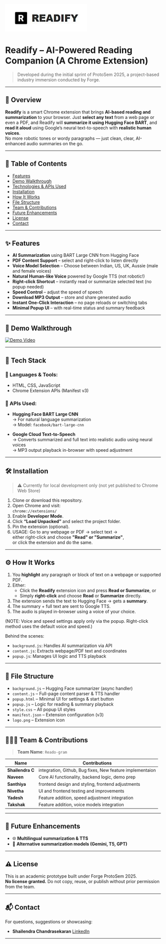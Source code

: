 ![Readify Banner](./banner.jpg)

# Readify – AI-Powered Reading Companion (A Chrome Extension)

> Developed during the initial sprint of ProtoSem 2025, a project-based industry immersion conducted by Forge.

---

## 🧠 Overview

**Readify** is a smart Chrome extension that brings **AI-based reading and summarization** to your browser. Just **select any text** from a web page or even a PDF, and Readify will **summarize it using Hugging Face BART**, and **read it aloud** using Google’s neural text-to-speech with **realistic human voices**.  
No more robotic tones or wordy paragraphs — just clean, clear, AI-enhanced audio summaries on the go.

---

## 📑 Table of Contents

- [Features](#features)
- [Demo Walkthrough](#demo-walkthrough)
- [Technologies & APIs Used](#technologies--apis-used)
- [Installation](#installation)
- [How It Works](#how-it-works)
- [File Structure](#file-structure)
- [Team & Contributions](#team--contributions)
- [Future Enhancements](#future-enhancements)
- [License](#license)
- [Contact](#contact)

---

## ✨ Features

- **AI Summarization** using BART Large CNN from Hugging Face
- **PDF Content Support** – select and right-click to listen directly
- **Voice Model Selection** – Choose between Indian, US, UK, Aussie (male and female voices)
- **Natural Human-like Voice** powered by Google TTS (not robotic!)
- **Right-click Shortcut** – instantly read or summarize selected text (no popup needed)
- **Speed Control** – adjust the speed of speech
- **Download MP3 Output** – store and share generated audio
- **Instant One-Click Interaction** – no page reloads or switching tabs
- **Minimal Popup UI** – with real-time status and summary feedback

---

## 🎥 Demo Walkthrough

[![Demo Video](https://img.youtube.com/vi/1Zoh4PMvPv4/0.jpg)](https://www.youtube.com/watch?v=1Zoh4PMvPv4)

---

## 🧰 Tech Stack

### 🔹 Languages & Tools:
- HTML, CSS, JavaScript
- Chrome Extension APIs (Manifest v3)

### 🔹 APIs Used:
-  **Hugging Face BART Large CNN**  
  → For natural language summarization  
  → Model: `facebook/bart-large-cnn`
  
-  **Google Cloud Text-to-Speech**  
  → Converts summarized and full text into realistic audio using neural voices  
  → MP3 output playback in-browser with speed adjustment

---

## 🛠️ Installation

> ⚠️ Currently for local development only (not yet published to Chrome Web Store)

1. Clone or download this repository.
2. Open Chrome and visit:  
   `chrome://extensions/`
3. Enable **Developer Mode**.
4. Click **“Load Unpacked”** and select the project folder.
5. Pin the extension (optional).
6. USAGE: Go to any webpage or PDF → select text →  
   either right-click and choose **"Read" or "Summarize"**,  
   or click the extension and do the same. 

---

## ⚙️ How It Works

1. You **highlight** any paragraph or block of text on a webpage or supported PDF.
2. Either:
   - Click the **Readify** extension icon and press **Read or Summarize**, or  
   - Simply **right-click** and choose **Read** or **Summarize** directly.
3. The extension sends the text to Hugging Face → gets a **summary**.
4. The summary + full text are sent to Google TTS.
5. The audio is played in-browser using a voice of your choice.

(NOTE: Voice and speed settings apply only via the popup. Right-click method uses the default voice and speed.)

Behind the scenes:
- `background.js`: Handles AI summarization via API
- `content.js`: Extracts webpage/PDF text and coordinates
- `popup.js`: Manages UI logic and TTS playback

---

## 📁 File Structure

- `background.js` – Hugging Face summarizer (async handler)
- `content.js` – Full-page content parser & TTS handler
- `popup.html` – Minimal UI for settings & start button
- `popup.js` – Logic for reading & summary playback
- `style.css` – All popup UI styles
- `manifest.json` – Extension configuration (v3)
- `logo.png` – Extension icon

---

## 🧑‍🤝‍🧑 Team & Contributions

> **Team Name**: `Reado-gram`  

| Name               | Contributions                                              |
|--------------------|------------------------------------------------------------|
| **Shailendra C**   | integration, Github, Bug fixes, New feature implementaion  |
| **Naveen**         | Core AI functionality, backend logic, demo prep            |
| **Santhiya**       | frontend design and styling, frontend adjustments          |
| **Nivetha**        | UI and frontend testing and improvements                   |  
| **Yadesh**         | Feature addition, speed adjustment integration             |
| **Takshak**        | Feature addition, voice models integration                 |

---

## 🚀 Future Enhancements

- 🌐 **Multilingual summarization & TTS**
- 🧠 **Alternative summarization models (Gemini, T5, GPT)**

---

## ⚠️ License

This is an academic prototype built under Forge ProtoSem 2025.  
**No license granted.**  Do not copy, reuse, or publish without prior permission from the team.

---

## 📬 Contact

For questions, suggestions or showcasing:

- **Shailendra Chandrasekaran**    [LinkedIn](https://linkedin.com/in/shailendrachandrasekaran)  

---
